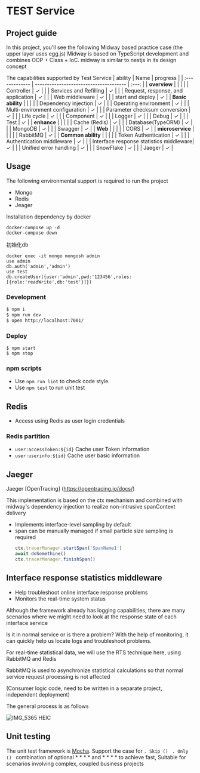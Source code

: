 # TEST Service

## Project guide
In this project, you'll see the following Midway based practice case (the upper layer uses egg.js)
Midway is based on TypeScript development and combines OOP + Class + IoC. midway is similar to nestjs in its design concept

The capabilities supported by Test Service
| ability       | Name                                   | progress  |
| :------------- | -------------------------------------- | :---: |
| **overview**   |                                        |       |
|                | Controller                             |   ✓   |
|                | Services and Refilling                 |   ✓   |
|                | Request, response, and application     |   ✓   |
|                | Web middleware                         |   ✓   |
|                | start and deploy                       |   ✓   |
| **Basic ability**   |                                   |       |
|                | Dependency injection                   |   ✓   |
|                | Operating environment                  |   ✓   |
|                | Multi-environment configuration                                             |   ✓   |
|                | Parameter checksum conversion          |   ✓   |
|                | Life cycle                             |   ✓   |
|                | Component                              |   ✓   |
|                | Logger                                 |   ✓   |
|                | Debug                                  |   ✓   |
|                | Test                                   |   ✓   |
| **enhance**       |                                     |       |
|                | Cache (Redis)                          |   ✓   |
|                | Database(TypeORM)                      |   ✓   |
|                | MongoDB                                |   ✓   |
|                | Swagger                                |   ✓   |
| **Web**    |                                         |       |
|                |      CORS                               |   ✓   |
| **microservice**     |                                         |       |
|                | RabbitMQ                               |   ✓   |
| **Common ability**   |                                         |       |
|                | Token Authentication                  |   ✓   |
|                | Authentication middleware             |   ✓   |
|                | Interface response statistics middleware|   ✓   |
|                | Unified error handling                  |   ✓   |
|                | SnowFlake                               |   ✓   |
|                | Jaeger                                   |   ✓   |



## Usage

The following environmental support is required to run the project
- Mongo
- Redis
- Jeager

Installation dependency by docker
```
docker-compose up -d
docker-compose down
```

初始化db
```
docker exec -it mongo mongosh admin
use admin
db.auth('admin','admin')
use test
db.createUser({user:'admin',pwd:'123456',roles:[{role:'readWrite',db:'test'}]})

```

### Development

```bash
$ npm i
$ npm run dev
$ open http://localhost:7001/
```

### Deploy
```
$ npm start
$ npm stop
```

### npm scripts
* Use `npm run lint` to check code style.
* Use `npm test` to run unit test

## Redis
- Access using Redis as user login credentials

### Redis partition

- `user:accessToken:${id}` Cache user Token information
- `user:userinfo:${id}` Cache user basic information


## Jaeger

Jaeger [OpenTracing] (https://opentracing.io/docs/)

This implementation is based on the ctx mechanism and combined with midway's dependency injection to realize non-intrusive spanContext delivery
- Implements interface-level sampling by default
- span can be manually managed if small particle size sampling is required
  ```ts
  ctx.tracerManager.startSpan('SpanName1')
  await doSomethine()
  ctx.tracerManager.finishSpan()
  ```

## Interface response statistics middleware

- Help troubleshoot online interface response problems
- Monitors the real-time system status

Although the framework already has logging capabilities, there are many scenarios where we might need to look at the response state of each interface service

Is it in normal service or is there a problem? With the help of monitoring, it can quickly help us locate logs and troubleshoot problems.

For real-time statistical data, we will use the RTS technique here, using RabbitMQ and Redis

RabbitMQ is used to asynchronize statistical calculations so that normal service request processing is not affected

(Consumer logic code, need to be written in a separate project, independent deployment)

The general process is as follows

![IMG_5365 HEIC](https://user-images.githubusercontent.com/10667077/101478900-55a4cb00-398c-11eb-97c3-4a41195c572d.JPG)


## Unit testing
The unit test framework is [Mocha](https://mochajs.org/).
Support the case for `. Skip () ` `. Only () ` combination of optional * * * * and * * * * to achieve fast,
Suitable for scenarios involving complex, coupled business projects
